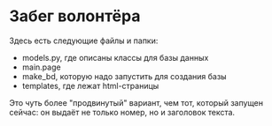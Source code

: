 # Забег волонтёра

Здесь есть следующие файлы и папки:

- models.py, где описаны классы для базы данных
- main.page
- make_bd, которую надо запустить для создания базы
- templates, где лежат html-страницы

Это чуть более "продвинутый" вариант, чем тот, который запущен сейчас: он выдаёт не только номер, но и заголовок текста.
